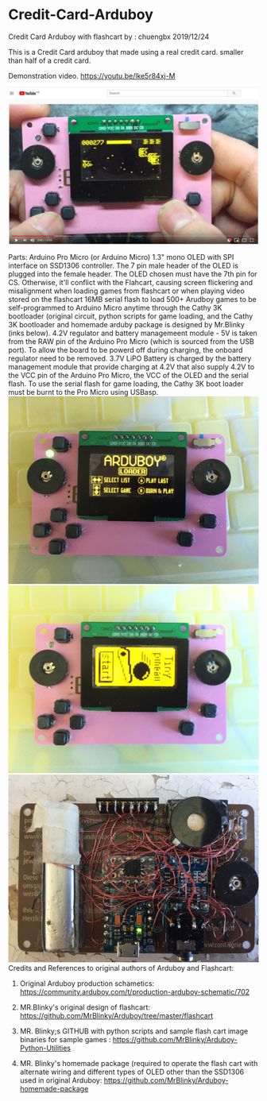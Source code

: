 # Credit-Card-Arduboy
Credit Card Arduboy with flashcart
by : chuengbx   2019/12/24
 
This is a Credit Card arduboy that made using a real credit card. smaller than half  of a credit card. 



Demonstration video.
https://youtu.be/lke5r84xj-M

[![Arudboy%20Video](youtube1.JPG)](https://youtu.be/lke5r84xj-M)

Parts:
Arduino Pro Micro (or Arduino Micro)
1.3" mono  OLED with SPI interface on SSD1306 controller. The 7 pin male header of the OLED is plugged into the female header.
The OLED chosen must have the 7th pin for CS. Otherwise, it'll conflict with the Flahcart,
causing screen flickering and misalignment when loading games from flashcart or when playing  video stored on the flashcart
16MB serial flash to  load 500+ Arudboy games to be self-programmed to Arduino Micro anytime through the Cathy 3K bootloader
(original circuit, python scripts for game loading, and the Cathy 3K bootloader and homemade arduby package is designed by Mr.Blinky (inks below).
4.2V regulator and battery managemeent module - 5V is taken from the RAW pin of the Arduino Pro Micro (which is sourced from the USB  port).
To allow the board to be powerd off during charging, the onboard regulator need to be removed.
3.7V LiPO Battery is charged by the battery management module that provide charging at 4.2V that also supply  4.2V  to the VCC pin of the Arduino Pro Micro, 
the VCC of the OLED and the  serial flash. 
To use the serial flash for game loading, the Cathy 3K boot loader must be burnt to the Pro Micro using USBasp.
![picture1](creditcardadruboy.JPG)
![picture2](creditcardadruboy1.JPG) 
![picture3](back.JPG)
Credits and References to original authors of Arduboy and Flashcart:
 
1. Original Arduboy production schametics:  
    https://community.arduboy.com/t/production-arduboy-schematic/702
 
2. MR.Blinky's original design of flashcart: 
    https://github.com/MrBlinky/Arduboy/tree/master/flashcart
 
3. MR. Blinky;s GITHUB with python scripts and sample flash cart image binaries for sample games :
    https://github.com/MrBlinky/Arduboy-Python-Utilities
 
4. MR. Blinky's homemade package (required to operate the flash cart with alternate wiring and different types of OLED other than the  SSD1306 used in original Arduboy:
    https://github.com/MrBlinky/Arduboy-homemade-package
